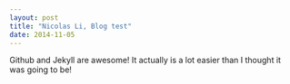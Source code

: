 ```yaml
---
layout: post
title: "Nicolas Li, Blog test"
date: 2014-11-05
---
```


Github and Jekyll are awesome! It actually is a lot easier than I thought it was going to be!
